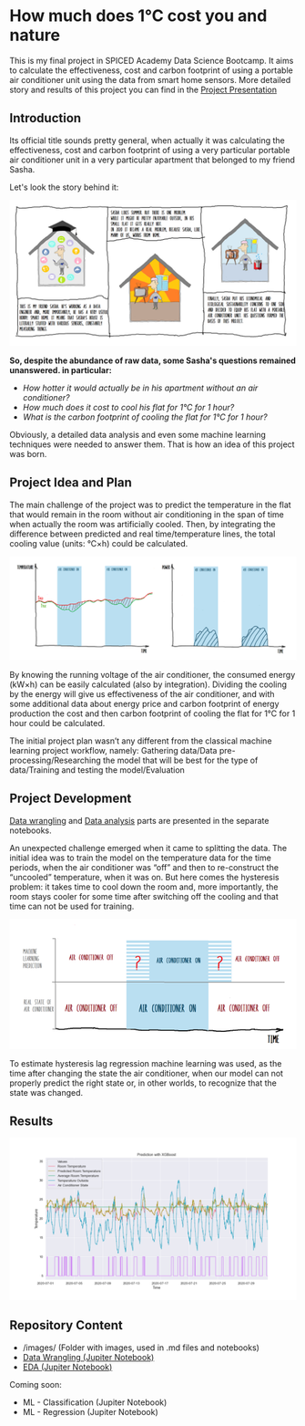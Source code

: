 # How much does 1°C cost you and nature

This is my final project in SPICED Academy Data Science Bootcamp. It aims to calculate the effectiveness, cost and carbon footprint of using a portable air conditioner unit using the data from smart home sensors.
More detailed story and results of this project you can find in the [Project Presentation](https://github.com/asyaparfenova/air_condidioner_effectiveness_cost_carbon_footprint/blob/main/presentation_print_format.pdf)

## Introduction

Its official title sounds pretty general, when actually it was calculating  the effectiveness, cost
and carbon footprint of using a very particular portable air conditioner unit in a very
particular apartment that belonged to my friend Sasha.

Let's look the story behind it:

![Project Inrtoduction](https://github.com/asyaparfenova/air_condidioner_effectiveness_cost_carbon_footprint/blob/main/images/intro.png?raw=true)

**So, despite the abundance of raw data, some Sasha's questions remained unanswered. in particular:**
- *How hotter it would actually be in his apartment without an air conditioner?*
- *How much does it cost to cool his flat for 1°C for 1 hour?*
- *What is the carbon footprint of cooling the flat for 1°C for 1 hour?*

Obviously, a detailed data analysis and even some machine learning techniques were needed to answer them. That is how an idea of this project was born.

## Project Idea and Plan

The main challenge of the project was to predict the temperature in the flat that would remain in the room without air conditioning in the span of time when actually the room was artificially cooled. Then, by integrating the difference between predicted and real time/temperature lines, the total cooling value (units: °C×h) could be calculated.

![Project Idea](https://github.com/asyaparfenova/air_condidioner_effectiveness_cost_carbon_footprint/blob/main/images/idea.png?raw=true)

By knowing the running voltage of the air conditioner, the consumed energy (kW×h) can be easily calculated (also by integration).
Dividing the cooling by the energy will give us effectiveness of the air conditioner, and with some additional data about energy price and carbon footprint of energy production the cost and then carbon footprint of cooling the flat for 1°C for 1 hour could be calculated.

The initial project plan wasn’t any different from the classical machine learning project workflow, namely:
Gathering data/Data pre-processing/Researching the model that will be best for the type of data/Training and testing the model/Evaluation

## Project Development

[Data wrangling](https://github.com/asyaparfenova/air_condidioner_effectiveness_cost_carbon_footprint/blob/main/Data_Wrangling.ipynb) and [Data analysis](https://github.com/asyaparfenova/air_condidioner_effectiveness_cost_carbon_footprint/blob/main/EDA.ipynb) parts are presented in the separate notebooks.

An unexpected challenge emerged when it came to splitting the data. 
The initial idea was to train the model on the temperature data for the time periods, when the air conditioner was “off” and then to re-construct the “uncooled” temperature, when it was on. But here comes the hysteresis problem: it takes time to cool down the room and, more importantly, the room stays cooler for some time after switching off the cooling and that time can not be used for training.

![Data_spliting](https://github.com/asyaparfenova/air_condidioner_effectiveness_cost_carbon_footprint/blob/main/images/classification.png?raw=true)

To estimate hysteresis lag regression machine learning was used, as the time after changing the state the air conditioner, when our model can not properly predict the right state or, in other worlds, to recognize that the state was changed.

## Results

![Project ML](https://github.com/asyaparfenova/air_condidioner_effectiveness_cost_carbon_footprint/blob/main/images/xgb_total.png?raw=true)

## Repository Content
- /images/ (Folder with images, used in .md files and notebooks)
- [Data Wrangling (Jupiter Notebook)](https://github.com/asyaparfenova/air_condidioner_effectiveness_cost_carbon_footprint/blob/main/Data_Wrangling.ipynb)
- [EDA (Jupiter Notebook)](https://github.com/asyaparfenova/air_condidioner_effectiveness_cost_carbon_footprint/blob/main/EDA.ipynb)

Coming soon:
- ML - Classification (Jupiter Notebook)
- ML - Regression (Jupiter Notebook)




